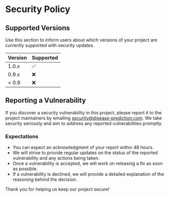 # Security Policy

## Supported Versions

Use this section to inform users about which versions of your project are currently supported with security updates.

| Version | Supported          |
| ------- | ------------------ |
| 1.0.x   | :white_check_mark: |
| 0.9.x   | :x:                |
| < 0.9   | :x:                |

## Reporting a Vulnerability

If you discover a security vulnerability in this project, please report it to the project maintainers by emailing [security@disease-prediction.com](mailto:lavishkumar10797@outlook.com). We take security seriously and aim to address any reported vulnerabilities promptly.

### Expectations

- You can expect an acknowledgment of your report within 48 hours.
- We will strive to provide regular updates on the status of the reported vulnerability and any actions being taken.
- Once a vulnerability is accepted, we will work on releasing a fix as soon as possible.
- If a vulnerability is declined, we will provide a detailed explanation of the reasoning behind the decision.

Thank you for helping us keep our project secure!
